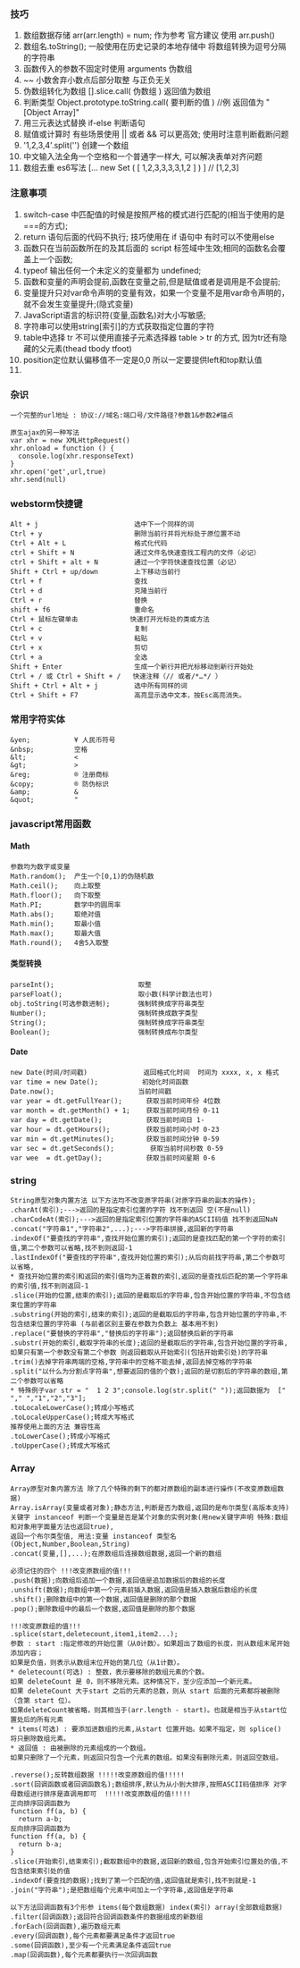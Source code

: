 ### 技巧

1. 数组数据存储 arr(arr.length) = num;    作为参考 官方建议 使用 arr.push()
2. 数组名.toString();   一般使用在历史记录的本地存储中 将数组转换为逗号分隔的字符串
3. 函数传入的参数不固定时使用 arguments 伪数组
4. ~~ 小数舍弃小数点后部分取整 与正负无关
5. 伪数组转化为数组 [].slice.call( 伪数组 )  返回值为数组
6. 判断类型 Object.prototype.toString.call( 要判断的值 )  //例 返回值为 "[Object Array]"
7. 用三元表达式替换 if-else 判断语句
8. 赋值或计算时 有些场景使用 || 或者 &&  可以更高效; 使用时注意判断截断问题
9. '1,2,3,4'.split('') 创建一个数组
10. 中文输入法全角一个空格和一个普通字一样大, 可以解决表单对齐问题
11. 数组去重 es6写法 [... new Set ( [ 1,2,3,3,3,3,1,2 ] ) ]  // [1,2,3]

### 注意事项

1. switch-case 中匹配值的时候是按照严格的模式进行匹配的(相当于使用的是===的方式);
2. return 语句后面的代码不执行;   技巧使用在 if 语句中 有时可以不使用else
3. 函数只在当前函数所在的及其后面的 script 标签域中生效;相同的函数名会覆盖上一个函数;
4. typeof 输出任何一个未定义的变量都为 undefined;
5. 函数和变量的声明会提前,函数在变量之前,但是赋值或者是调用是不会提前;
6. 变量提升只对var命令声明的变量有效，如果一个变量不是用var命令声明的，就不会发生变量提升;(隐式变量)
7. JavaScript语言的标识符(变量,函数名)对大小写敏感;
8. 字符串可以使用string[索引]的方式获取指定位置的字符
9. table中选择 tr 不可以使用直接子元素选择器 table > tr 的方式, 因为tr还有隐藏的父元素(thead tbody tfoot)
10. position定位默认偏移值不一定是0,0  所以一定要提供left和top默认值
11. ​

### 杂识

```
一个完整的url地址 : 协议://域名:端口号/文件路径?参数1&参数2#锚点 

原生ajax的另一种写法
var xhr = new XMLHttpRequest()
xhr.onload = function () {
  console.log(xhr.responseText)
}
xhr.open('get',url,true)
xhr.send(null)
```

### webstorm快捷键

```
Alt + j                        选中下一个同样的词
Ctrl + y                       删除当前行并将光标处于原位置不动
Ctrl + Alt + L                 格式化代码
ctrl + Shift + N               通过文件名快速查找工程内的文件（必记）
ctrl + Shift + alt + N         通过一个字符快速查找位置（必记）
Shift + Ctrl + up/down         上下移动当前行
Ctrl + f                       查找
Ctrl + d                       克隆当前行
Ctrl + r                       替换
shift + f6                     重命名
Ctrl + 鼠标左键单击             快速打开光标处的类或方法
Ctrl + c                       复制
Ctrl + v                       粘贴
Ctrl + x                       剪切
Ctrl + a                       全选
Shift + Enter                  生成一个新行并把光标移动到新行开始处
Ctrl + / 或 Ctrl + Shift + /   快速注释（// 或者/*…*/ ）
Shift + Ctrl + Alt + j         选中所有同样的词
Ctrl + Shift + F7              高亮显示选中文本，按Esc高亮消失。
```

### 常用字符实体

```
&yen;           ¥ 人民币符号
&nbsp;          空格
&lt;            <
&gt;            >
&reg;           ® 注册商标
&copy;          ® 防伪标识
&amp;           &
&quot;          "
```

### javascript常用函数

#### Math

```
参数均为数字或变量
Math.random(); 	产生一个[0,1)的伪随机数
Math.ceil(); 	向上取整
Math.floor(); 	向下取整
Math.PI; 		数学中的圆周率
Math.abs(); 	取绝对值
Math.min(); 	取最小值
Math.max(); 	取最大值
Math.round(); 	4舍5入取整
```

#### 类型转换

```
parseInt(); 				    取整
parseFloat(); 					取小数(科学计数法也可)
obj.toString(可选参数进制);		强制转换成字符串类型
Number(); 						强制转换成数字类型
String(); 						强制转换成字符串类型
Boolean(); 						强制转换成布尔类型
```

#### Date

```
new Date(时间/时间戳)              返回格式化时间  时间为 xxxx, x, x 格式
var time = new Date(); 			 初始化时间函数
Date.now(); 					当前时间戳
var year = dt.getFullYear(); 	  获取当前时间年份 4位数
var month = dt.getMonth() + 1; 	  获取当前时间月份 0-11
var day = dt.getDate(); 	      获取当前时间日 1-
var hour = dt.getHours(); 		  获取当前时间小时 0-23
var min = dt.getMinutes(); 		  获取当前时间分钟 0-59
var sec = dt.getSeconds(); 	       获取当前时间秒数 0-59
var wee  = dt.getDay(); 		  获取当前时间星期 0-6
```
### string

```
String原型对象内置方法 以下方法均不改变原字符串(对原字符串的副本的操作);
.charAt(索引);--->返回的是指定索引位置的字符 找不到返回 空(不是null)
.charCodeAt(索引);--->返回的是指定索引位置的字符串的ASCII码值 找不到返回NaN
.concat("字符串1","字符串2",...);--->字符串拼接,返回新的字符串
.indexOf("要查找的字符串",查找开始位置的索引);返回的是查找匹配的第一个字符的索引值,第二个参数可以省略,找不到则返回-1
.lastIndexOf("要查找的字符串",查找开始位置的索引);从后向前找字符串,第二个参数可以省略,
* 查找开始位置的索引和返回的索引值均为正着数的索引,返回的是查找后匹配的第一个字符串的索引值,找不到则返回-1
.slice(开始的位置,结束的索引);返回的是截取后的字符串,包含开始位置的字符串,不包含结束位置的字符串
.substring(开始的索引,结束的索引);返回的是截取后的字符串,包含开始位置的字符串,不包含结束位置的字符串 (与前者区别主要在参数为负数上 基本用不到)
.replace("要替换的字符串","替换后的字符串");返回替换后新的字符串
.substr(开始的索引,截取字符串的长度);返回的是截取后的字符串,包含开始位置的字符串,如果只有第一个参数没有第二个参数 则返回截取从开始索引(包括开始索引处)的字符串
.trim()去掉字符串两端的空格,字符串中的空格不能去掉,返回去掉空格的字符串
.split("以什么为分割点字符串",想要返回的值的个数);返回的是切割后的字符串的数组,第二个参数可以省略
* 特殊例子var str = "  1 2 3";console.log(str.split(" "));返回数据为  [" "," ","1","2","3"];
.toLocaleLowerCase();转成小写格式
.toLocaleUpperCase();转成大写格式
推荐使用上面的方法 兼容性高
.toLowerCase();转成小写格式
.toUpperCase();转成大写格式
```

### Array

```
Array原型对象内置方法 除了几个特殊的剩下的都对原数组的副本进行操作(不改变原数组数据)
Array.isArray(变量或者对象);静态方法,判断是否为数组,返回的是布尔类型(高版本支持)
关键字 instanceof 判断一个变量是否是某个对象的实例对象(用new关键字声明 特殊:数组和对象用字面量方法也返回true),
返回一个布尔类型值, 用法:变量 instanceof 类型名(Object,Number,Boolean,String)
.concat(变量,[],...);在原数组后连接数组数据,返回一个新的数组

必须记住的四个 !!!改变原数组的值!!!
.push(数据);向数组后追加一个数据,返回值是追加数据后的数组的长度
.unshift(数据);向数组中第一个元素前插入数据,返回值是插入数据后数组的长度
.shift();删除数组中的第一个数据,返回值是删除的那个数据
.pop();删除数组中的最后一个数据,返回值是删除的那个数据

!!!改变原数组的值!!!
.splice(start,deletecount,item1,item2...);
参数 : start :指定修改的开始位置（从0计数）。如果超出了数组的长度，则从数组末尾开始添加内容；
如果是负值，则表示从数组末位开始的第几位（从1计数）。
* deletecount(可选) : 整数，表示要移除的数组元素的个数。
如果 deleteCount 是 0，则不移除元素。这种情况下，至少应添加一个新元素。
如果 deleteCount 大于start 之后的元素的总数，则从 start 后面的元素都将被删除（含第 start 位）。
如果deleteCount被省略，则其相当于(arr.length - start)。也就是相当于从start位置处后的所有元素
* items(可选) : 要添加进数组的元素,从start 位置开始。如果不指定，则 splice() 将只删除数组元素。
* 返回值 : 由被删除的元素组成的一个数组。
如果只删除了一个元素，则返回只包含一个元素的数组。如果没有删除元素，则返回空数组。

.reverse();反转数组数据 !!!!!改变原数组的值!!!!!
.sort(回调函数或者回调函数名);数组排序,默认为从小到大排序,按照ASCII码值排序 对字母数组进行排序是直调用即可  !!!!!改变原数组的值!!!!!
正向排序回调函数为
function ff(a, b) {
  return a-b;
反向排序回调函数为
function ff(a, b) {
  return b-a;
}
.slice(开始索引,结束索引);截取数组中的数据,返回新的数组,包含开始索引位置处的值,不包含结束索引处的值
.indexOf(要查找的数据);找到了第一个匹配的值,返回值就是索引,找不到就是-1
.join("字符串");是把数组每个元素中间加上一个字符串,返回值是字符串

以下方法回调函数有3个形参 items(每个数组数据) index(索引) array(全部数组数据)
.filter(回调函数);返回符合回调函数条件的数据组成的新数组
.forEach(回调函数),遍历数组元素
.every(回调函数),每个元素都要满足条件才返回true
.some(回调函数),至少有一个元素满足条件返回true
.map(回调函数),每个元素都要执行一次回调函数
```

